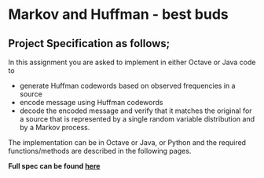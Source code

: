 # Markov and Huffman - best buds

## Project Specification as follows;

In this assignment you are asked to implement in either Octave or Java code to

* generate Huffman codewords based on observed frequencies in a source
* encode message using Huffman codewords
* decode the encoded message and verify that it matches the original for a source that is represented by a single random variable distribution and by a Markov process.

The implementation can be in Octave or Java, or Python and the required functions/methods are described in the following pages.

**Full spec can be found [here](https://denflynn.bitbucket.io/NetworkTheory/08-Markov_Chains/02-Coding_Assignment/00-Outline.html)**
